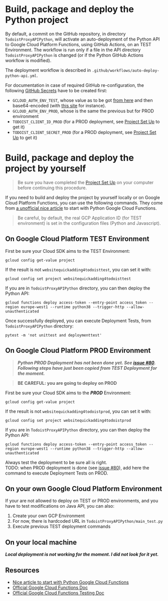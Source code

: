 # Build, package and deploy the Python project

By default, a commit on the GitHub repository, in directory `TodoistProxyAPIPython`, will activate an auto-deployment of the Python API to Google Cloud Platform Functions, using GitHub Actions, on an TEST Environment. The workflow is run only if a file in the API directory `TodoistProxyAPIPython` is changed (or if the Python GitHub Actions workflow is modified).    

The deployment workflow is described in `.github/workflows/auto-deploy-python-api.yml`.

For documentation in case of required GitHub re-configuration, the following [GitHub Secrets](https://github.com/thuguerre/WebSiteQuickAddingForTodoist/settings/secrets) have to be created first:  
- `GCLOUD_AUTH_ENV_TEST`, whose value as to be got [from here](https://console.cloud.google.com/iam-admin/serviceaccounts) and then base64-encoded (with [this site](https://www.base64encode.org/) for instance).  
- `GCLOUD_AUTH_ENV_PROD`, whose is the same the previous but for PROD environment     
- `TODOIST_CLIENT_ID_PROD` (for a PROD deployment, see [Project Set Up](PROJECT_LOCAL_SETUP.md) to get it)    
- `TODOIST_CLIENT_SECRET_PROD` (for a PROD deployment, see [Project Set Up](PROJECT_LOCAL_SETUP.md) to get it)

# Build, package and deploy the project by yourself

> Be sure you have completed the [Project Set Up](PROJECT_LOCAL_SETUP.md) on your computer before continuing this procedure.  

If you need to build and deploy the project by yourself locally or on Google Cloud Platform Functions, you can use the following commands. They come from [a unofficial nice article](https://medium.com/google-cloud/deploying-a-python-serverless-function-in-minutes-with-gcp-19dd07e19824) to start with Python Google Cloud Functions.  

> Be careful, by default, the real GCP Application ID (for TEST environment) is set in the configuration files (Python and Javascript).

## On Google Cloud Platform TEST Environment

First be sure your Cloud SDK aims to the TEST Environment:  
    
    gcloud config get-value project

If the result is not `websitequickadding4todoisttest`, you can set it with:
    
    gcloud config set project websitequickadding4todoisttest

If you are in `TodoistProxyAPIPython` directory, you can then deploy the Python API:  
 
    gcloud functions deploy access-token --entry-point access_token --region europe-west1 --runtime python38 --trigger-http --allow-unauthenticated

Once successfully deployed, you can execute Deployment Tests, from `TodoistProxyAPIPython` directory:

    pytest -m 'not unittest and deploymenttest'

## On Google Cloud Platform PROD Environment

> ***Python PROD Deployment has not been done yet. See [issue #80](https://github.com/thuguerre/WebSiteQuickAddingForTodoist/issues/80). Following steps have just been copied from TEST Deployment for the moment.***  

> **BE CAREFUL: you are going to deploy on PROD**  

First be sure your Cloud SDK aims to the ***PROD*** Environment:  

    gcloud config get-value project

If the result is not `websitequickadding4todoistprod`, you can set it with:

    gcloud config set project websitequickadding4todoistprod

If you are in `TodoistProxyAPIPython` directory, you can then deploy the Python API:  
 
    gcloud functions deploy access-token --entry-point access_token --region europe-west1 --runtime python38 --trigger-http --allow-unauthenticated

Always test the deployment to be sure all is right.  
TODO: when PROD deployment is done (see [issue #80](https://github.com/thuguerre/WebSiteQuickAddingForTodoist/issues/80)), add here the command to execute Deployment Tests on PROD.

## On your own Google Cloud Platform Environment

If your are not allowed to deploy on TEST or PROD environments, and you have to test modifications on Java API, you can also:
1. Create your own GCP Environment
2. For now, there is hardcoded URL in `TodoistProxyAPIPython/main_test.py`
3. Execute previous TEST deployment commands  

## On your local machine

***Local deployment is not working for the moment. I did not look for it yet.***

## Resources

- [Nice article to start with Python Google Cloud Functions](https://medium.com/google-cloud/deploying-a-python-serverless-function-in-minutes-with-gcp-19dd07e19824)  
- [Official Google Cloud Functions Doc](https://cloud.google.com/functions/docs/writing/http?hl=fr#writing_http_helloworld-python)
- [Official Google Cloud Functions Testing Doc](https://cloud.google.com/functions/docs/testing/test-http?hl=fr)